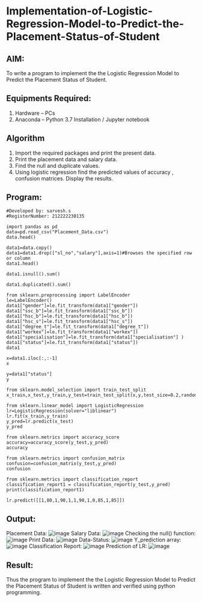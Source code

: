 # Implementation-of-Logistic-Regression-Model-to-Predict-the-Placement-Status-of-Student

## AIM:
To write a program to implement the the Logistic Regression Model to Predict the Placement Status of Student.

## Equipments Required:
1. Hardware – PCs
2. Anaconda – Python 3.7 Installation / Jupyter notebook

## Algorithm
1. Import the required packages and print the present data.
2. Print the placement data and salary data. 
3. Find the null and duplicate values.
4. Using logistic regression find the predicted values of accuracy , confusion matrices. Display the results.

## Program:
```
#Developed by: sarvesh.s
#RegisterNumber: 212222230135

import pandas as pd
data=pd.read_csv("Placement_Data.csv")
data.head()

data1=data.copy()
data1=data1.drop(["sl_no","salary"],axis=1)#Browses the specified row or column
data1.head()

data1.isnull().sum()

data1.duplicated().sum()

from sklearn.preprocessing import LabelEncoder
le=LabelEncoder()
data1["gender"]=le.fit_transform(data1["gender"])
data1["ssc_b"]=le.fit_transform(data1["ssc_b"])
data1["hsc_b"]=le.fit_transform(data1["hsc_b"])
data1["hsc_s"]=le.fit_transform(data1["hsc_s"])
data1["degree_t"]=le.fit_transform(data1["degree_t"])
data1["workex"]=le.fit_transform(data1["workex"])
data1["specialisation"]=le.fit_transform(data1["specialisation"] )     
data1["status"]=le.fit_transform(data1["status"])       
data1 

x=data1.iloc[:,:-1]
x

y=data1["status"]
y

from sklearn.model_selection import train_test_split
x_train,x_test,y_train,y_test=train_test_split(x,y,test_size=0.2,random_state=0)

from sklearn.linear_model import LogisticRegression
lr=LogisticRegression(solver="liblinear")
lr.fit(x_train,y_train)
y_pred=lr.predict(x_test)
y_pred

from sklearn.metrics import accuracy_score
accuracy=accuracy_score(y_test,y_pred)
accuracy

from sklearn.metrics import confusion_matrix
confusion=confusion_matrix(y_test,y_pred)
confusion

from sklearn.metrics import classification_report
classification_report1 = classification_report(y_test,y_pred)
print(classification_report1)

lr.predict([[1,80,1,90,1,1,90,1,0,85,1,85]])
```

## Output:
Placement Data:
![image](https://github.com/sarveshjustin/Implementation-of-Logistic-Regression-Model-to-Predict-the-Placement-Status-of-Student/assets/113497481/40fa0c01-1a5a-444b-93d9-32e79c5050e7)
Salary Data:
![image](https://github.com/sarveshjustin/Implementation-of-Logistic-Regression-Model-to-Predict-the-Placement-Status-of-Student/assets/113497481/32b35d17-ea38-4c42-b6d1-33e2b547439f)
Checking the null() function:
![image](https://github.com/sarveshjustin/Implementation-of-Logistic-Regression-Model-to-Predict-the-Placement-Status-of-Student/assets/113497481/19129898-3fa3-40f9-a597-722c4a618b1d)
Print Data:
![image](https://github.com/sarveshjustin/Implementation-of-Logistic-Regression-Model-to-Predict-the-Placement-Status-of-Student/assets/113497481/56f11de1-ad2d-483d-9841-c07201d532a8)
Data-Status:
![image](https://github.com/sarveshjustin/Implementation-of-Logistic-Regression-Model-to-Predict-the-Placement-Status-of-Student/assets/113497481/107903a5-9e66-4fc1-88ab-ad0225107a82)
Y_prediction array:
![image](https://github.com/sarveshjustin/Implementation-of-Logistic-Regression-Model-to-Predict-the-Placement-Status-of-Student/assets/113497481/55a1d4e5-0a9a-44de-b39e-541ccc5372f8)
Classification Report:
![image](https://github.com/sarveshjustin/Implementation-of-Logistic-Regression-Model-to-Predict-the-Placement-Status-of-Student/assets/113497481/e5f93a63-c146-4950-9502-96797431ebe9)
Prediction of LR:
![image](https://github.com/sarveshjustin/Implementation-of-Logistic-Regression-Model-to-Predict-the-Placement-Status-of-Student/assets/113497481/43df464e-a1cc-4d0c-a7bf-34a0c998f6bc)



## Result:
Thus the program to implement the the Logistic Regression Model to Predict the Placement Status of Student is written and verified using python programming.
